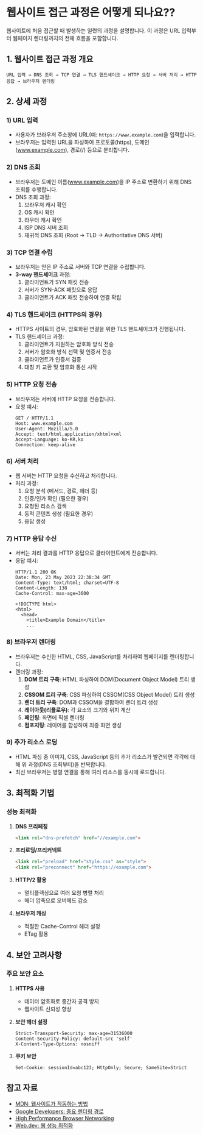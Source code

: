 # 웹사이트 접근 과정은 어떻게 되나요??

웹사이트에 처음 접근할 때 발생하는 일련의 과정을 설명합니다. 이 과정은 URL 입력부터 웹페이지 렌더링까지의 전체 흐름을 포함합니다.

## 1. 웹사이트 접근 과정 개요

```
URL 입력 → DNS 조회 → TCP 연결 → TLS 핸드셰이크 → HTTP 요청 → 서버 처리 → HTTP 응답 → 브라우저 렌더링
```

## 2. 상세 과정

### 1) URL 입력
- 사용자가 브라우저 주소창에 URL(예: `https://www.example.com`)을 입력합니다.
- 브라우저는 입력된 URL을 파싱하여 프로토콜(https), 도메인(www.example.com), 경로(/) 등으로 분리합니다.

### 2) DNS 조회
- 브라우저는 도메인 이름(www.example.com)을 IP 주소로 변환하기 위해 DNS 조회를 수행합니다.
- DNS 조회 과정:
    1. 브라우저 캐시 확인
    2. OS 캐시 확인
    3. 라우터 캐시 확인
    4. ISP DNS 서버 조회
    5. 재귀적 DNS 조회 (Root → TLD → Authoritative DNS 서버)

### 3) TCP 연결 수립
- 브라우저는 얻은 IP 주소로 서버와 TCP 연결을 수립합니다.
- **3-way 핸드셰이크** 과정:
    1. 클라이언트가 SYN 패킷 전송
    2. 서버가 SYN-ACK 패킷으로 응답
    3. 클라이언트가 ACK 패킷 전송하여 연결 확립

### 4) TLS 핸드셰이크 (HTTPS의 경우)
- HTTPS 사이트의 경우, 암호화된 연결을 위한 TLS 핸드셰이크가 진행됩니다.
- TLS 핸드셰이크 과정:
    1. 클라이언트가 지원하는 암호화 방식 전송
    2. 서버가 암호화 방식 선택 및 인증서 전송
    3. 클라이언트가 인증서 검증
    4. 대칭 키 교환 및 암호화 통신 시작

### 5) HTTP 요청 전송
- 브라우저는 서버에 HTTP 요청을 전송합니다.
- 요청 예시:
  ```
  GET / HTTP/1.1
  Host: www.example.com
  User-Agent: Mozilla/5.0
  Accept: text/html,application/xhtml+xml
  Accept-Language: ko-KR,ko
  Connection: keep-alive
  ```

### 6) 서버 처리
- 웹 서버는 HTTP 요청을 수신하고 처리합니다.
- 처리 과정:
    1. 요청 분석 (메서드, 경로, 헤더 등)
    2. 인증/인가 확인 (필요한 경우)
    3. 요청된 리소스 검색
    4. 동적 콘텐츠 생성 (필요한 경우)
    5. 응답 생성

### 7) HTTP 응답 수신
- 서버는 처리 결과를 HTTP 응답으로 클라이언트에게 전송합니다.
- 응답 예시:
  ```
  HTTP/1.1 200 OK
  Date: Mon, 23 May 2023 22:38:34 GMT
  Content-Type: text/html; charset=UTF-8
  Content-Length: 138
  Cache-Control: max-age=3600
  
  <!DOCTYPE html>
  <html>
    <head>
      <title>Example Domain</title>
      ...
  ```

### 8) 브라우저 렌더링
- 브라우저는 수신한 HTML, CSS, JavaScript를 처리하여 웹페이지를 렌더링합니다.
- 렌더링 과정:
    1. **DOM 트리 구축**: HTML 파싱하여 DOM(Document Object Model) 트리 생성
    2. **CSSOM 트리 구축**: CSS 파싱하여 CSSOM(CSS Object Model) 트리 생성
    3. **렌더 트리 구축**: DOM과 CSSOM을 결합하여 렌더 트리 생성
    4. **레이아웃(리플로우)**: 각 요소의 크기와 위치 계산
    5. **페인팅**: 화면에 픽셀 렌더링
    6. **컴포지팅**: 레이어를 합성하여 최종 화면 생성

### 9) 추가 리소스 로딩
- HTML 파싱 중 이미지, CSS, JavaScript 등의 추가 리소스가 발견되면 각각에 대해 위 과정(DNS 조회부터)을 반복합니다.
- 최신 브라우저는 병렬 연결을 통해 여러 리소스를 동시에 로드합니다.

## 3. 최적화 기법

### 성능 최적화
1. **DNS 프리페칭**
   ```html
   <link rel="dns-prefetch" href="//example.com">
   ```

2. **프리로딩/프리커넥트**
   ```html
   <link rel="preload" href="style.css" as="style">
   <link rel="preconnect" href="https://example.com">
   ```

3. **HTTP/2 활용**
    - 멀티플렉싱으로 여러 요청 병렬 처리
    - 헤더 압축으로 오버헤드 감소

4. **브라우저 캐싱**
    - 적절한 Cache-Control 헤더 설정
    - ETag 활용

## 4. 보안 고려사항

### 주요 보안 요소
1. **HTTPS 사용**
    - 데이터 암호화로 중간자 공격 방지
    - 웹사이트 신뢰성 향상

2. **보안 헤더 설정**
   ```
   Strict-Transport-Security: max-age=31536000
   Content-Security-Policy: default-src 'self'
   X-Content-Type-Options: nosniff
   ```

3. **쿠키 보안**
   ```
   Set-Cookie: sessionId=abc123; HttpOnly; Secure; SameSite=Strict
   ```

## 참고 자료
- [MDN: 웹사이트가 작동하는 방법](https://developer.mozilla.org/ko/docs/Learn/Getting_started_with_the_web/How_the_Web_works)
- [Google Developers: 중요 렌더링 경로](https://developers.google.com/web/fundamentals/performance/critical-rendering-path)
- [High Performance Browser Networking](https://hpbn.co/)
- [Web.dev: 웹 성능 최적화](https://web.dev/performance-optimizing-content-efficiency/)